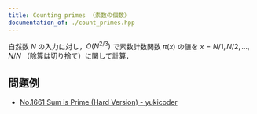 ```yaml
---
title: Counting primes （素数の個数）
documentation_of: ./count_primes.hpp
---
```


自然数 $N$ の入力に対し，$O(N^{2/3})$ で素数計数関数 $\pi(x)$ の値を $x = N / 1, N / 2, \dots, N / N$ （除算は切り捨て）に関して計算．

## 問題例

- [No.1661 Sum is Prime (Hard Version) - yukicoder](https://yukicoder.me/problems/no/1661)
